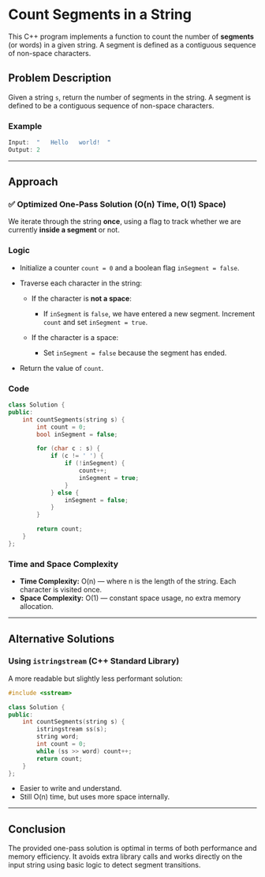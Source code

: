 # Count Segments in a String

This C++ program implements a function to count the number of **segments** (or words) in a given string. A segment is defined as a contiguous sequence of non-space characters.

## Problem Description

Given a string `s`, return the number of segments in the string. A segment is defined to be a contiguous sequence of non-space characters.

### Example

```cpp
Input:  "   Hello   world!  "
Output: 2
````

---

## Approach

### ✅ Optimized One-Pass Solution (O(n) Time, O(1) Space)

We iterate through the string **once**, using a flag to track whether we are currently **inside a segment** or not.

### Logic

* Initialize a counter `count = 0` and a boolean flag `inSegment = false`.
* Traverse each character in the string:

  * If the character is **not a space**:

    * If `inSegment` is `false`, we have entered a new segment. Increment `count` and set `inSegment = true`.
  * If the character is a space:

    * Set `inSegment = false` because the segment has ended.
* Return the value of `count`.

### Code

```cpp
class Solution {
public:
    int countSegments(string s) {
        int count = 0;
        bool inSegment = false;

        for (char c : s) {
            if (c != ' ') {
                if (!inSegment) {
                    count++;
                    inSegment = true;
                }
            } else {
                inSegment = false;
            }
        }

        return count;
    }
};
```

### Time and Space Complexity

* **Time Complexity:** O(n) — where n is the length of the string. Each character is visited once.
* **Space Complexity:** O(1) — constant space usage, no extra memory allocation.

---

## Alternative Solutions

### Using `istringstream` (C++ Standard Library)

A more readable but slightly less performant solution:

```cpp
#include <sstream>

class Solution {
public:
    int countSegments(string s) {
        istringstream ss(s);
        string word;
        int count = 0;
        while (ss >> word) count++;
        return count;
    }
};
```

* Easier to write and understand.
* Still O(n) time, but uses more space internally.

---

## Conclusion

The provided one-pass solution is optimal in terms of both performance and memory efficiency. It avoids extra library calls and works directly on the input string using basic logic to detect segment transitions.

